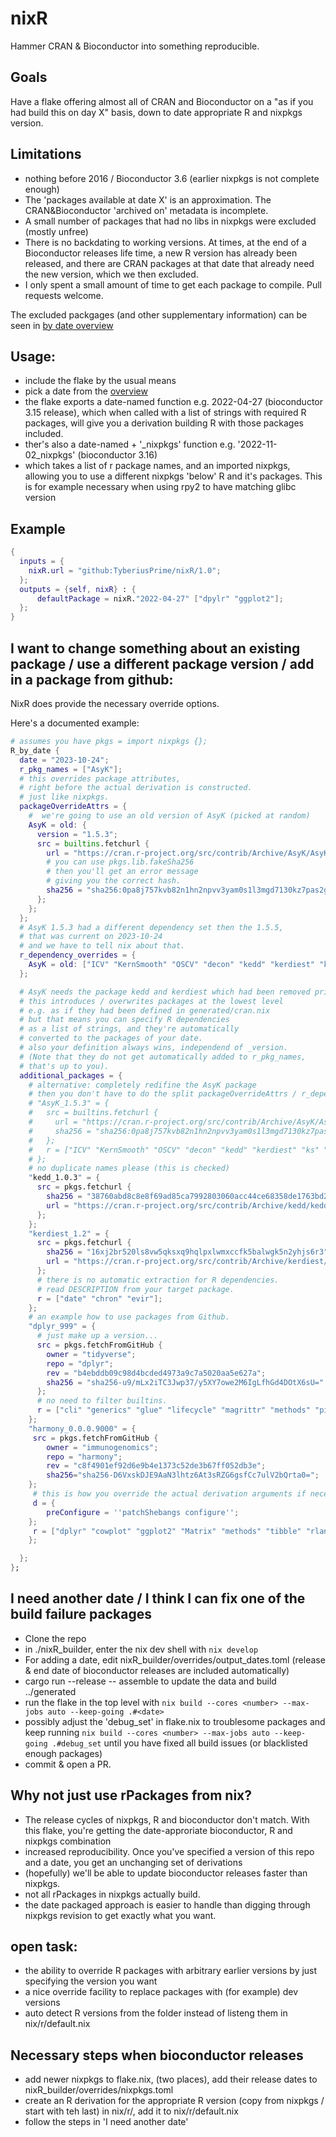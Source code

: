 # nixR

Hammer CRAN & Bioconductor into something reproducible.

## Goals

Have a flake offering almost all of CRAN and Bioconductor on a "as if you had
build this on day X" basis, down to date appropriate R and nixpkgs version.

## Limitations

- nothing before 2016 / Bioconductor 3.6 (earlier nixpkgs is not complete
  enough)
- The 'packages available at date X' is an approximation. The CRAN&Bioconductor
  'archived on' metadata is incomplete.
- A small number of packages that had no libs in nixpkgs were excluded (mostly
  unfree)
- There is no backdating to working versions. At times, at the end of a
  Bioconductor releases life time, a new R version has already been released,
  and there are CRAN packages at that date that already need the new version,
  which we then excluded.
- I only spent a small amount of time to get each package to compile. Pull
  requests welcome.

The excluded packgages (and other supplementary information) can be seen in
[by date overview](generated/readme.md)

## Usage:

- include the flake by the usual means
- pick a date from the [overview](generated/readme.md)
- the flake exports a date-named function e.g. 2022-04-27 (bioconductor 3.15
  release), which when called with a list of strings with required R packages,
  will give you a derivation building R with those packages included.
- ther's also a date-named + '_nixpkgs' function e.g. '2022-11-02_nixpkgs'
  (bioconductor 3.16)
- which takes a list of r package names, and an imported nixpkgs, allowing you
  to use a different nixpkgs 'below' R and it's packages. This is for example
  necessary when using rpy2 to have matching glibc version

## Example

```nix
{
  inputs = {
    nixR.url = "github:TyberiusPrime/nixR/1.0";
  };
  outputs = {self, nixR} : {
	  defaultPackage = nixR."2022-04-27" ["dpylr" "ggplot2"];
  };
}
```

## I want to change something about an existing package / use a different package version / add in a package from github:

NixR does provide the necessary override options.

Here's a documented example:

```nix
# assumes you have pkgs = import nixpkgs {};
R_by_date {
  date = "2023-10-24";
  r_pkg_names = ["AsyK"];
  # this overrides package attributes,
  # right before the actual derivation is constructed.
  # just like nixpkgs.
  packageOverrideAttrs = {
    #  we're going to use an old version of AsyK (picked at random)
    AsyK = old: {
      version = "1.5.3";
      src = builtins.fetchurl {
        url = "https://cran.r-project.org/src/contrib/Archive/AsyK/AsyK_1.5.3.tar.gz";
        # you can use pkgs.lib.fakeSha256
        # then you'll get an error message
        # giving you the correct hash.
        sha256 = "sha256:0pa8j757kvb82n1hn2npvv3yam0s1l3mgd7130kz7pas2gkwwy5n";
      };
    };
  };
  # AsyK 1.5.3 had a different dependency set then the 1.5.5,
  # that was current on 2023-10-24
  # and we have to tell nix about that.
  r_dependency_overrides = {
    AsyK = old: ["ICV" "KernSmooth" "OSCV" "decon" "kedd" "kerdiest" "ks" "locfit" "sm"];
  };

  # AsyK needs the package kedd and kerdiest which had been removed prior to 2023-10-24
  # this introduces / overwrites packages at the lowest level
  # e.g. as if they had been defined in generated/cran.nix
  # but that means you can specify R dependencies
  # as a list of strings, and they're automatically
  # converted to the packages of your date.
  # also your definition always wins, independend of _version.
  # (Note that they do not get automatically added to r_pkg_names,
  # that's up to you).
  additional_packages = {
    # alternative: completely redifine the AsyK package
    # then you don't have to do the split packageOverrideAttrs / r_dependency_overrides overrides. They are more convient though
    # "AsyK_1.5.3" = {
    #   src = builtins.fetchurl {
    #     url = "https://cran.r-project.org/src/contrib/Archive/AsyK/AsyK_1.5.3.tar.gz";
    #     sha256 = "sha256:0pa8j757kvb82n1hn2npvv3yam0s1l3mgd7130kz7pas2gkwwy5n";
    #   };
    #   r = ["ICV" "KernSmooth" "OSCV" "decon" "kedd" "kerdiest" "ks" "locfit" "sm"];
    # };
    # no duplicate names please (this is checked)
    "kedd_1.0.3" = {
      src = pkgs.fetchurl {
        sha256 = "38760abd8c8e8f69ad85ca7992803060acc44ce68358de1763bd2415fdf83c9f";
        url = "https://cran.r-project.org/src/contrib/Archive/kedd/kedd_1.0.3.tar.gz";
      };
    };
    "kerdiest_1.2" = {
      src = pkgs.fetchurl {
        sha256 = "16xj2br520ls8vw5qksxq9hqlpxlwmxccfk5balwgk5n2yhjs6r3";
        url = "https://cran.r-project.org/src/contrib/Archive/kerdiest/kerdiest_1.2.tar.gz";
      };
      # there is no automatic extraction for R dependencies.
      # read DESCRIPTION from your target package.
      r = ["date" "chron" "evir"];
    };
    # an example how to use packages from Github.
    "dplyr_999" = {
      # just make up a version...
      src = pkgs.fetchFromGitHub {
        owner = "tidyverse";
        repo = "dplyr";
        rev = "b4ebddb09c98d4bcded4973a9c7a5020aa5e627a";
        sha256 = "sha256-u9/mLx2iTC3Jwp37/y5XY7owe2M6IgLfhGd4DOtX6sU=";
      };
      # no need to filter builtins.
      r = ["cli" "generics" "glue" "lifecycle" "magrittr" "methods" "pillar" "R6" "rlang" "tibble" "tidyselect" "utils" "vctrs"];
    };
    "harmony_0.0.0.9000" = {
	 src = pkgs.fetchFromGitHub {
		owner = "immunogenomics";
		repo = "harmony";
		rev = "c8f4901ef92d6e9b4e1373c52de3b67ff052db3e";
		sha256="sha256-D6VxskDJE9AaN3lhtz6At3sRZG6gsfCc7ulV2bQrta0=";
	};
     # this is how you override the actual derivation arguments if necessary
	 d = {
		preConfigure = ''patchShebangs configure'';
	};
	 r = ["dplyr" "cowplot" "ggplot2" "Matrix" "methods" "tibble" "rlang" "RhpcBLASctl" "Rcpp" "tidyr" "irlba" "RcppArmadillo" "RcppProgress" "SingleCellExperiment"];
    };

  };
};
```

## I need another date / I think I can fix one of the build failure packages

- Clone the repo
- in ./nixR_builder, enter the nix dev shell with `nix develop`
- For adding a date, edit nixR_builder/overrides/output_dates.toml (release &
  end date of bioconductor releases are included automatically)
- cargo run --release -- assemble to update the data and build ../generated
- run the flake in the top level with
  `nix build --cores <number> --max-jobs auto --keep-going .#<date>`
- possibly adjust the 'debug_set' in flake.nix to troublesome packages and keep
  running `nix build --cores <number> --max-jobs auto --keep-going .#debug_set`
  until you have fixed all build issues (or blacklisted enough packages)
- commit & open a PR.

## Why not just use rPackages from nix?

- The release cycles of nixpkgs, R and bioconductor don't match. With this
  flake, you're getting the date-approriate bioconductor, R and nixpkgs
  combination
- increased reproducibility. Once you've specified a version of this repo and a
  date, you get an unchanging set of derivations
- (hopefully) we'll be able to update bioconductor releases faster than nixpkgs.
- not all rPackages in nixpkgs actually build.
- the date packaged approach is easier to handle than digging through nixpkgs
  revision to get exactly what you want.

## open task:

- the ability to override R packages with arbitrary earlier versions by just
  specifying the version you want
- a nice override facility to replace packages with (for example) dev versions
- auto detect R versions from the folder instead of listeng them in
  nix/r/default.nix

## Necessary steps when bioconductor releases

- add newer nixpkgs to flake.nix, (two places), add their release dates to
  nixR_builder/overrides/nixpkgs.toml
- create an R derivation for the appropriate R version (copy from nixpkgs /
  start with teh last) in nix/r/<version>, add it to nix/r/default.nix
- follow the steps in 'I need another date'
